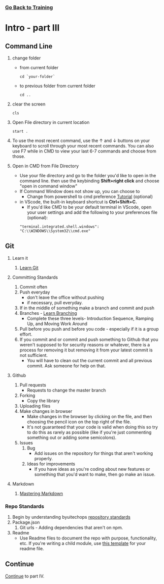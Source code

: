### [Go Back to Training](./training.md)

# Intro - part III

##  Command Line
1. change folder 
    * from current folder
        ```
        cd `your-folder`
        ```
    * to previous folder from current folder
        ```
        cd ..
        ```
2. clear the screen
    ```
    cls
    ```
3. Open File directory in current location
    ```
    start .
    ```
3. To use the most recent command, use the ↑ and ↓ buttons on your keyboard to scroll through your most recent commands. You can also use F7 while in CMD to view your last 6-7 commands and choose from those.

1. Open in CMD from File Directory
    * Use your file directory and go to the folder you'd like to open in the command line. then use the keybinding  **Shift+right click** and choose "open in command window"
    * If Command Window does not show up, you can choose to    
        * Change from powershell to cmd preference [Tutorial](https://mspoweruser.com/how-to-replace-powershell-with-command-prompt-on-file-explorers-context-menu-in-windows-10/) (optional)
    * in VScode, the built-in keyboard shortcut is **Ctrl+Shift+C.**
        * If you'd like CMD to be your default terminal in VScode, open your user settings and add the following to your preferences file (optional):
        ```
        "terminal.integrated.shell.windows": "C:\\WINDOWS\\System32\\cmd.exe"
        ```
##  Git
1.  Learn it
    1.  [Learn Git](https://try.github.io/levels/1/challenges/1)
2.  Committing Standards
    1.  Commit often
    2.  Push everyday
        * don't leave the office without pushing
        * if necessary, pull everyday.
    3.  If in the middle of something make a branch and commit and push
    4.  Branches - [Learn Branching](https://learngitbranching.js.org/)
        * Complete these three levels- Introduction Sequence, Ramping Up, and Moving Work Around
    5.  Pull before you push and before you code - especially if it is a group effort.
    6. If you commit and or commit and push something to Github that you weren't supposed to for security reasons or whatever, there is a process for removing it but removing it from your latest commit is not sufficient.
        * You will have to clean out the current commit and all previous commit. Ask someone for help on that.

4.  Github
    1.  Pull requests
        * Requests to change the master branch
    2.  Forking
        * Copy the library
    3.  Uploading files
    4.  Make changes in browser
        * Make changes in the browser by clicking on the file, and then choosing the pencil icon on the top right of the file. 
        * It's not guaranteed that your code is valid when doing this so try to do this as rarely as possible (like if you're just commenting something out or adding some semicolons).
    5.  Issues
        1.  Bug
            * Add issues on the repository for things that aren't working properly.
        2.  Ideas for improvements
            * If you have ideas as you're coding about new features or something that you'd want to make, then go make an issue.
5.  Markdown
    1.  [Mastering Markdown](https://guides.github.com/features/mastering-markdown/)

###  Repo Standards
1. Begin by understanding byuitechops [repository standards](../Resources/repositoryStandards.md)
2.  Package.json
    1.  Git urls - Adding dependencies that aren't on npm. 
2.  Readme
    * Use Readme files to document the repo with purpose, functionality, etc. If you're writing a child module, use [this template](../Resources/readmetemplate.md) for your readme file.
## Continue
[Continue](./basiccodelessons.md) to part IV.

